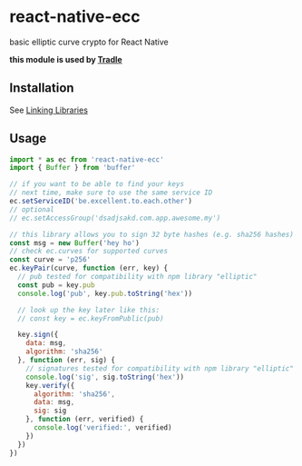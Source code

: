 # react-native-ecc

basic elliptic curve crypto for React Native

**this module is used by [Tradle](https://github.com/tradle/tim)**

## Installation

See [Linking Libraries](http://facebook.github.io/react-native/docs/linking-libraries-ios.html)

## Usage

```js
import * as ec from 'react-native-ecc'
import { Buffer } from 'buffer'

// if you want to be able to find your keys
// next time, make sure to use the same service ID 
ec.setServiceID('be.excellent.to.each.other')
// optional
// ec.setAccessGroup('dsadjsakd.com.app.awesome.my')

// this library allows you to sign 32 byte hashes (e.g. sha256 hashes)
const msg = new Buffer('hey ho')
// check ec.curves for supported curves
const curve = 'p256'
ec.keyPair(curve, function (err, key) {
  // pub tested for compatibility with npm library "elliptic"
  const pub = key.pub
  console.log('pub', key.pub.toString('hex'))

  // look up the key later like this:
  // const key = ec.keyFromPublic(pub)

  key.sign({
    data: msg,
    algorithm: 'sha256'
  }, function (err, sig) {
    // signatures tested for compatibility with npm library "elliptic"
    console.log('sig', sig.toString('hex'))
    key.verify({
      algorithm: 'sha256',
      data: msg,
      sig: sig
    }, function (err, verified) {
      console.log('verified:', verified)
    })
  })
})
```
